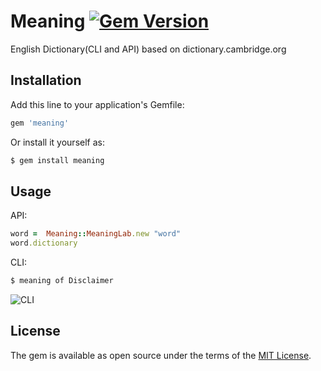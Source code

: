 # Meaning [![Gem Version](https://badge.fury.io/rb/meaning.svg)](https://badge.fury.io/rb/meaning)

English Dictionary(CLI and API) based on dictionary.cambridge.org 

## Installation

Add this line to your application's Gemfile:

```ruby
gem 'meaning'
```
Or install it yourself as:

```bash
$ gem install meaning
```
## Usage
API:
```ruby
word =  Meaning::MeaningLab.new "word"
word.dictionary
```
CLI:
```bash
$ meaning of Disclaimer
```
![CLI](/images/disclaimer.png)

## License

The gem is available as open source under the terms of the [MIT License](http://opensource.org/licenses/MIT).

